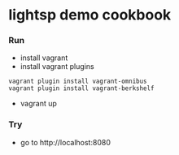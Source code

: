 # lightsp demo cookbook

### Run
- install vagrant
- install vagrant plugins
```
vagrant plugin install vagrant-omnibus
vagrant plugin install vagrant-berkshelf
```
- vagrant up

### Try
- go to http://localhost:8080
